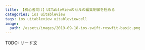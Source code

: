 ```yaml
---
title: 【初心者向け】UITableViewのセルの編集制御を極める
categories: ios uitableview
tags: ios uitableview uitableviewcell
image:
  path: /assets/images/2019-09-18-ios-swift-rxswfit-basic.png
---
```

TODO: リード文

